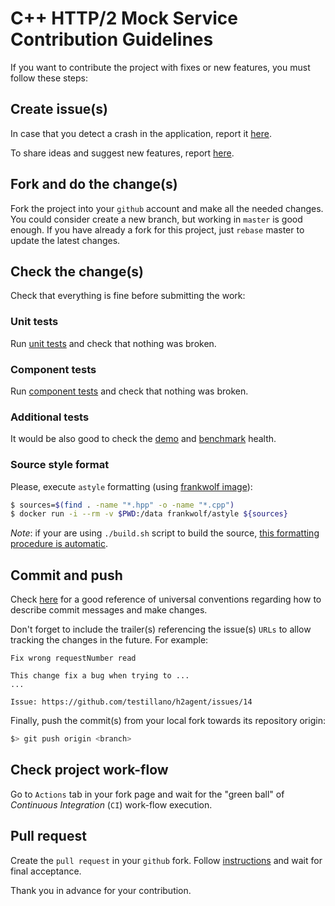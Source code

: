 # C++ HTTP/2 Mock Service Contribution Guidelines

If you want to contribute the project with fixes or new features, you must follow these steps:

## Create issue(s)

In case that you detect a crash in the application, report it [here](https://github.com/testillano/h2agent/issues/new?assignees=&labels=&template=bug_report.md&title=Crash).

To share ideas and suggest new features, report [here](https://github.com/testillano/h2agent/issues/new?assignees=&labels=&template=feature_request.md&title=idea).

## Fork and do the change(s)

Fork the project into your `github` account and make all the needed changes. You could consider create a new branch, but working in `master` is good enough. If you have already a fork for this project, just `rebase` master to update the latest changes.

## Check the change(s)

Check that everything is fine before submitting the work:

### Unit tests

Run [unit tests](./README.md#unit-test) and check that nothing was broken.

### Component tests

Run [component tests](./README.md#component-test) and check that nothing was broken.

### Additional tests

It would be also good to check the [demo](./README.md#demo) and [benchmark](./README.md#benchmarking-test) health.

### Source style format

Please, execute `astyle` formatting (using [frankwolf image](https://hub.docker.com/r/frankwolf/astyle)):

```bash
$ sources=$(find . -name "*.hpp" -o -name "*.cpp")
$ docker run -i --rm -v $PWD:/data frankwolf/astyle ${sources}
```

*Note*: if your are using `./build.sh` script to build the source, <u>this formatting procedure is automatic</u>.

## Commit and push

Check [here](https://chris.beams.io/posts/git-commit/) for a good reference of universal conventions regarding how to describe commit messages and make changes.

Don't forget to include the trailer(s) referencing the issue(s) `URLs` to allow tracking the changes in the future. For example:

```
Fix wrong requestNumber read

This change fix a bug when trying to ...
...

Issue: https://github.com/testillano/h2agent/issues/14
```

Finally, push the commit(s) from your local fork towards its repository origin:

```bash
$> git push origin <branch>
```

## Check project work-flow

Go to `Actions` tab in your fork page and wait for the "green ball" of *Continuous Integration* (`CI`) work-flow execution.

## Pull request

Create the `pull request` in your `github` fork. Follow [instructions](.github/PULL_REQUEST_TEMPLATE/pull_request_template.md) and wait for final acceptance.

Thank you in advance for your contribution.


